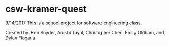 # csw-kramer-quest

9/14/2017
This is a school project for software engineering class.

Created by: Ben Snyder, Arushi Tayal, Christopher Chen, Emily Oldham, and Dylan Flogaus
